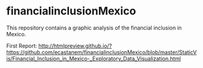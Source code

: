# financialinclusionMexico
This repository contains a graphic analysis of the financial inclusion in Mexico.

First Report:
http://htmlpreview.github.io/?https://github.com/ecastanem/financialinclusionMexico/blob/master/StaticVis/Financial_Inclusion_in_Mexico-_Exploratory_Data_Visualization.html
